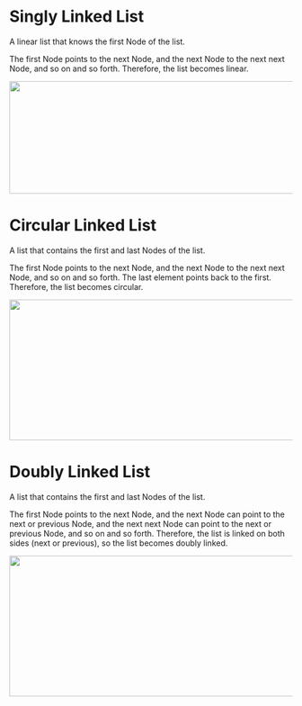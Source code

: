 # Singly Linked List
A linear list that knows the first Node of the list.  

The first Node points to the next Node, and the next Node to the next next Node, and so on and so forth. Therefore, the list becomes linear.

<img src="/references/Java/DS and Algos/src/linkedlists/images/singlylinkedlist.png" width="800" height="200" />

# Circular Linked List
A list that contains the first and last Nodes of the list.  

The first Node points to the next Node, and the next Node to the next next Node, and so on and so forth. The last element points back to the first. Therefore, the list becomes circular.

<img src="/references/Java/DS and Algos/src/linkedlists/images/circularlinkedlist.png" width="800" height="250" />

# Doubly Linked List
A list that contains the first and last Nodes of the list.

The first Node points to the next Node, and the next Node can point to the next or previous Node, and the next next Node can point to the next or previous Node, and so on and so forth. Therefore, the list is linked on both sides (next or previous), so the list becomes doubly linked.

<img src="/references/Java/DS and Algos/src/linkedlists/images/doublylinkedlist.png" width="950" height="250" />
